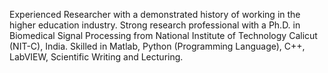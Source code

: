 Experienced Researcher with a demonstrated history of working in the higher education industry. 
Strong research professional with a Ph.D. in Biomedical Signal Processing from National Institute of Technology Calicut (NIT-C), India. 
Skilled in Matlab, Python (Programming Language), C++, LabVIEW, Scientific Writing and Lecturing. 
